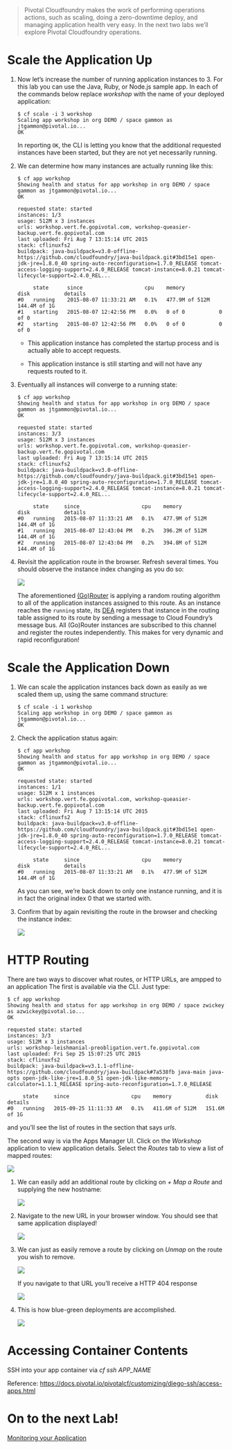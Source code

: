 > Pivotal Cloudfoundry makes the work of performing operations actions,
> such as scaling, doing a zero-downtime deploy, and managing
> application health very easy. In the next two labs we’ll explore
> Pivotal Cloudfoundry operations.

Scale the Application Up
========================

1.  Now let’s increase the number of running application instances to 3.
    For this lab you can use the Java, Ruby, or Node.js sample app. In
    each of the commands below replace *workshop* with the name of your
    deployed application:

        $ cf scale -i 3 workshop
        Scaling app workshop in org DEMO / space gammon as jtgammon@pivotal.io...
        OK

    In reporting `OK`, the CLI is letting you know that the additional
    requested instances have been started, but they are not yet
    necessarily running.

2.  We can determine how many instances are actually running like this:

        $ cf app workshop
        Showing health and status for app workshop in org DEMO / space gammon as jtgammon@pivotal.io...
        OK

        requested state: started
        instances: 1/3
        usage: 512M x 3 instances
        urls: workshop.vert.fe.gopivotal.com, workshop-queasier-backup.vert.fe.gopivotal.com
        last uploaded: Fri Aug 7 13:15:14 UTC 2015
        stack: cflinuxfs2
        buildpack: java-buildpack=v3.0-offline-https://github.com/cloudfoundry/java-buildpack.git#3bd15e1 open-jdk-jre=1.8.0_40 spring-auto-reconfiguration=1.7.0_RELEASE tomcat-access-logging-support=2.4.0_RELEASE tomcat-instance=8.0.21 tomcat-lifecycle-support=2.4.0_REL...

             state      since                    cpu    memory           disk           details
        #0   running    2015-08-07 11:33:21 AM   0.1%   477.9M of 512M   144.4M of 1G  
        #1   starting   2015-08-07 12:42:56 PM   0.0%   0 of 0           0 of 0  
        #2   starting   2015-08-07 12:42:56 PM   0.0%   0 of 0           0 of 0

    -   This application instance has completed the startup process and
        is actually able to accept requests.

    -   This application instance is still starting and will not have
        any requests routed to it.

3.  Eventually all instances will converge to a running state:

        $ cf app workshop
        Showing health and status for app workshop in org DEMO / space gammon as jtgammon@pivotal.io...
        OK

        requested state: started
        instances: 3/3
        usage: 512M x 3 instances
        urls: workshop.vert.fe.gopivotal.com, workshop-queasier-backup.vert.fe.gopivotal.com
        last uploaded: Fri Aug 7 13:15:14 UTC 2015
        stack: cflinuxfs2
        buildpack: java-buildpack=v3.0-offline-https://github.com/cloudfoundry/java-buildpack.git#3bd15e1 open-jdk-jre=1.8.0_40 spring-auto-reconfiguration=1.7.0_RELEASE tomcat-access-logging-support=2.4.0_RELEASE tomcat-instance=8.0.21 tomcat-lifecycle-support=2.4.0_REL...

             state     since                    cpu    memory           disk           details
        #0   running   2015-08-07 11:33:21 AM   0.1%   477.9M of 512M   144.4M of 1G
        #1   running   2015-08-07 12:43:04 PM   0.2%   396.2M of 512M   144.4M of 1G
        #2   running   2015-08-07 12:43:04 PM   0.2%   394.8M of 512M   144.4M of 1G

4.  Revisit the application route in the browser. Refresh several times.
    You should observe the instance index changing as you do so:

    ![](lab.png)

    The aforementioned
    [(Go)Router](http://docs.cloudfoundry.org/concepts/architecture/router.html)
    is applying a random routing algorithm to all of the application
    instances assigned to this route. As an instance reaches the
    `running` state, its
    [DEA](http://docs.cloudfoundry.org/concepts/architecture/execution-agent.html)
    registers that instance in the routing table assigned to its route
    by sending a message to Cloud Foundry’s message bus. All (Go)Router
    instances are subscribed to this channel and register the routes
    independently. This makes for very dynamic and rapid
    reconfiguration!

Scale the Application Down
==========================

1.  We can scale the application instances back down as easily as we
    scaled them up, using the same command structure:

        $ cf scale -i 1 workshop
        Scaling app workshop in org DEMO / space gammon as jtgammon@pivotal.io...
        OK

2.  Check the application status again:

        $ cf app workshop
        Showing health and status for app workshop in org DEMO / space gammon as jtgammon@pivotal.io...
        OK

        requested state: started
        instances: 1/1
        usage: 512M x 1 instances
        urls: workshop.vert.fe.gopivotal.com, workshop-queasier-backup.vert.fe.gopivotal.com
        last uploaded: Fri Aug 7 13:15:14 UTC 2015
        stack: cflinuxfs2
        buildpack: java-buildpack=v3.0-offline-https://github.com/cloudfoundry/java-buildpack.git#3bd15e1 open-jdk-jre=1.8.0_40 spring-auto-reconfiguration=1.7.0_RELEASE tomcat-access-logging-support=2.4.0_RELEASE tomcat-instance=8.0.21 tomcat-lifecycle-support=2.4.0_REL...

             state     since                    cpu    memory           disk           details
        #0   running   2015-08-07 11:33:21 AM   0.1%   477.9M of 512M   144.4M of 1G

    As you can see, we’re back down to only one instance running, and it
    is in fact the original index 0 that we started with.

3.  Confirm that by again revisiting the route in the browser and
    checking the instance index:

    ![](lab1.png)

HTTP Routing
============

There are two ways to discover what routes, or HTTP URLs, are ampped to
an application The first is available via the CLI. Just type:

    $ cf app workshop
    Showing health and status for app workshop in org DEMO / space zwickey as azwickey@pivotal.io...
    OK

    requested state: started
    instances: 3/3
    usage: 512M x 3 instances
    urls: workshop-leishmanial-preobligation.vert.fe.gopivotal.com
    last uploaded: Fri Sep 25 15:07:25 UTC 2015
    stack: cflinuxfs2
    buildpack: java-buildpack=v3.1.1-offline-https://github.com/cloudfoundry/java-buildpack#7a538fb java-main java-opts open-jdk-like-jre=1.8.0_51 open-jdk-like-memory-calculator=1.1.1_RELEASE spring-auto-reconfiguration=1.7.0_RELEASE

         state     since                    cpu    memory           disk           details
    #0   running   2015-09-25 11:11:33 AM   0.1%   411.6M of 512M   151.6M of 1G

and you’ll see the list of routes in the section that says *urls*.

The second way is via the Apps Manager UI. Click on the *Workshop*
application to view application details. Select the *Routes* tab to view
a list of mapped routes:

![](lab2.png)

1.  We can easily add an additional route by clicking on *+ Map a Route*
    and supplying the new hostname:

    ![](lab3.png)

2.  Navigate to the new URL in your browser window. You should see that
    same application displayed!

    ![](lab4.png)

3.  We can just as easily remove a route by clicking on *Unmap* on the
    route you wish to remove.

    ![](lab5.png)

    If you navigate to that URL you’ll receive a HTTP 404 response

    ![](lab6.png)

4.  This is how blue-green deployments are accomplished.

    ![](blue-green.png)

Accessing Container Contents
============================

SSH into your app container via *cf ssh APP\_NAME*

Reference:
<https://docs.pivotal.io/pivotalcf/customizing/diego-ssh/access-apps.html>

On to the next Lab!
===================

[Monitoring your Application](/demos/monitoring-your-application)
